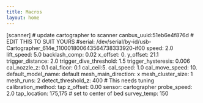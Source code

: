 ```yaml
---
title: Macros
layout: home
---
```


[scanner] # update cartographer to scanner
canbus_uuid:51eb6e4f876d # EDIT THIS TO SUIT YOURS
#serial: /dev/serial/by-id/usb-Cartographer_614e_110001800643564738333920-if00
speed: 2.0
lift_speed: 5.0
backlash_comp: 0.02
x_offset: 0.
y_offset: 21.1
trigger_distance: 2.0
trigger_dive_threshold: 1.5
trigger_hysteresis: 0.006
cal_nozzle_z: 0.1
cal_floor: 0.1
cal_ceil:5.
cal_speed: 1.0
cal_move_speed: 10.
default_model_name: default
mesh_main_direction: x
mesh_cluster_size: 1
mesh_runs: 2
detect_threshold_z: 400 # This needs tuning
calibration_method: tap
z_offset: 0.00
sensor: cartographer
probe_speed: 2.0
tap_location: 175,175 # set to center of bed
survey_temp: 150

